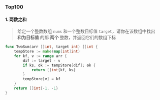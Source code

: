 ### Top100

#### 1. 两数之和

> 给定一个整数数组 `nums` 和一个整数目标值 `target`，请你在该数组中找出 **和为目标值** 的那 **两个** 整数，并返回它们的数组下标

~~~go
func TwoSum(arr []int, target int) []int {
	tempStore := make(map[int]int)
	for kf, v := range arr {
		dif := target - v
		if ks, ok := tempStore[dif]; ok {
			return []int{kf, ks}
		}
		tempStore[v] = kf
	}
	return []int{-1, -1}
}
~~~

